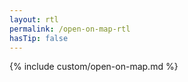```yaml
---
layout: rtl
permalink: /open-on-map-rtl
hasTip: false
---
```


{% include custom/open-on-map.md %}
